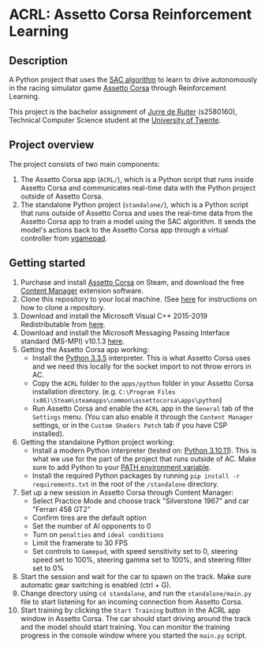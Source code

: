 # ACRL: Assetto Corsa Reinforcement Learning

## Description

A Python project that uses the [SAC algorithm](https://arxiv.org/abs/1801.01290) to learn to drive autonomously in the racing simulator game [Assetto Corsa](https://assettocorsa.gg/) through Reinforcement Learning.

This project is the bachelor assignment of [Jurre de Ruiter](https://www.jurre.me/) (s2580160), Technical Computer Science student at the [University of Twente](https://www.utwente.nl/en/).

## Project overview

The project consists of two main components:

1. The Assetto Corsa app (`ACRL/`), which is a Python script that runs inside Assetto Corsa and communicates real-time data with the Python project outside of Assetto Corsa.
2. The standalone Python project (`standalone/`), which is a Python script that runs outside of Assetto Corsa and uses the real-time data from the Assetto Corsa app to train a model using the SAC algorithm. It sends the model's actions back to the Assetto Corsa app through a virtual controller from [vgamepad](https://pypi.org/project/vgamepad/).

## Getting started

1. Purchase and install [Assetto Corsa](https://store.steampowered.com/app/244210/Assetto_Corsa/) on Steam, and download the free [Content Manager](https://assettocorsa.club/content-manager.html) extension software.
2. Clone this repository to your local machine. (See [here](https://help.github.com/en/articles/cloning-a-repository) for instructions on how to clone a repository.
3. Download and install the Microsoft Visual C++ 2015-2019 Redistributable from [here](https://support.microsoft.com/en-us/help/2977003/the-latest-supported-visual-c-downloads).
4. Download and install the Microsoft Messaging Passing Interface standard (MS-MPI) v10.1.3 [here](https://learn.microsoft.com/en-us/message-passing-interface/microsoft-mpi).
5. Getting the Assetto Corsa app working:
    - Install the [Python 3.3.5](https://legacy.python.org/download/releases/3.3.5/) interpreter. This is what Assetto Corsa uses and we need this locally for the socket import to not throw errors in AC.
    - Copy the `ACRL` folder to the `apps/python` folder in your Assetto Corsa installation directory. (e.g. `C:\Program Files (x86)\Steam\steamapps\common\assettocorsa\apps\python`)
    - Run Assetto Corsa and enable the `ACRL` app in the `General` tab of the `Settings` menu. (You can also enable it through the `Content Manager` settings, or in the `Custom Shaders Patch` tab if you have CSP installed).
6. Getting the standalone Python project working:
    - Install a modern Python interpreter (tested on: [Python 3.10.11](https://www.python.org/downloads/release/python-31011/)). This is what we use for the part of the project that runs outside of AC. Make sure to add Python to your [PATH environment variable](https://www.pythoncentral.io/add-python-to-path-python-is-not-recognized-as-an-internal-or-external-command/).
    - Install the required Python packages by running `pip install -r requirements.txt` in the root of the `/standalone` directory.
7. Set up a new session in Assetto Corsa through Content Manager:
    - Select Practice Mode and choose track "Silverstone 1967" and car "Ferrari 458 GT2"
    - Confirm tires are the default option
    - Set the number of AI opponents to 0
    - Turn on `penalties` and `ideal conditions`
    - Limit the framerate to 30 FPS
    - Set controls to `Gamepad`, with speed sensitivity set to 0, steering speed set to 100%, steering gamma set to 100%, and steering filter set to 0%
8. Start the session and wait for the car to spawn on the track. Make sure automatic gear switching is enabled (ctrl + G).
9. Change directory using `cd standalone`, and run the `standalone/main.py` file to start listening for an incoming connection from Assetto Corsa.
10. Start training by clicking the `Start Training` button in the ACRL app window in Assetto Corsa. The car should start driving around the track and the model should start training. You can monitor the training progress in the console window where you started the `main.py` script.
